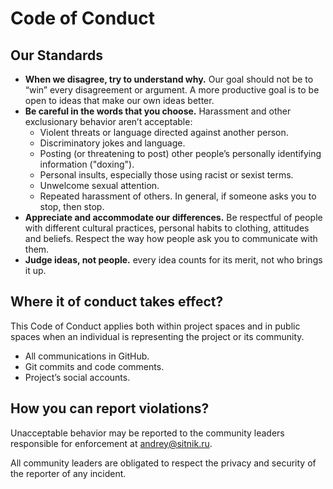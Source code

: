 # Code of Conduct

## Our Standards

- **When we disagree, try to understand why.** Our goal should not be to “win” every disagreement or argument. A more productive goal is to be open to ideas that make our own ideas better.
- **Be careful in the words that you choose.** Harassment and other exclusionary behavior aren’t acceptable:
  - Violent threats or language directed against another person.
  - Discriminatory jokes and language.
  - Posting (or threatening to post) other people’s personally identifying information ("doxing").
  - Personal insults, especially those using racist or sexist terms.
  - Unwelcome sexual attention.
  - Repeated harassment of others. In general, if someone asks you to stop, then stop.
- **Appreciate and accommodate our differences.** Be respectful of people with different cultural practices, personal habits to clothing, attitudes and beliefs. Respect the way how people ask you to communicate with them.
- **Judge ideas, not people.** every idea counts for its merit, not who brings it up.

## Where it of conduct takes effect?

This Code of Conduct applies both within project spaces and in public spaces when an individual is representing the project or its community.

- All communications in GitHub.
- Git commits and code comments.
- Project’s social accounts.

<!-- TODO: Add community platform when we will have it -->

## How you can report violations?

Unacceptable behavior may be reported to the community leaders responsible for enforcement at [andrey@sitnik.ru](mailto:andrey@sitnik.ru).

<!-- TODO: When we have more people, add another person in case of conflict with Andrey -->

All community leaders are obligated to respect the privacy and security of the reporter of any incident.
